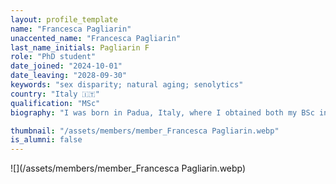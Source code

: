```yaml
---
layout: profile_template
name: "Francesca Pagliarin"
unaccented_name: "Francesca Pagliarin"
last_name_initials: Pagliarin F
role: "PhD student"
date_joined: "2024-10-01"
date_leaving: "2028-09-30"
keywords: "sex disparity; natural aging; senolytics"
country: "Italy 🇮🇹"
qualification: "MSc"
biography: "I was born in Padua, Italy, where I obtained both my BSc in Applied Pharmaceutical Science and MSc in Chemistry and Pharmaceutical Techniques. For my master’s thesis, I focused on developing a new natural senolytic agent, specifically investigating its mechanism of action and evaluating its efficacy both in vitro and in vivo. In October 2024 I started with my PhD under the supervision of Marco Demaria at ERIBA. My research will explore the links between aging and sex dimorphism, with a particular focus on understanding sex-specific responses to different anti-aging interventions. In my free time I like running, cooking cake and hanging out with friends."

thumbnail: "/assets/members/member_Francesca Pagliarin.webp"
is_alumni: false
---
```


 ![](/assets/members/member_Francesca Pagliarin.webp)

 